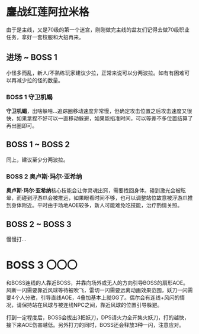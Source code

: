 # 鏖战红莲阿拉米格

由于是主线，又是70级的第一个迷宫，刚刚做完主线的盆友们记得去做70级职业任务，拿好一套校服和大招再来。

## 进场 ~ BOSS 1 

小怪多而乱，新人/不熟练玩家建议少拉，正常来说可以分两波拉。如有有困难可以再减少拉的怪的数量。

### BOSS 1 守卫机蝎
**守卫机蝎**，出啥躲啥…追踪圈移动速度非常慢，但确定攻击位置之后攻击速度又很快，如果拿捏不好可以一直移动躲避，如果能掐准时间，可以等差不多位置结算了再出圈即可。

## BOSS 1 ~ BOSS 2

同上，建议至少分两波拉。

### BOSS 2 奥卢斯·玛尔·亚希纳 

**奥卢斯·玛尔·亚希纳**核心技能会让你灵魂出窍，需要找回身体。碰到激光会被眩晕，而碰到浮游爪会被推远，如果眼看时间不够，也可以调整站位故意被浮游爪推到身体附近。平时由于场地AOE较多，新人可能难免吃技能，<Role name="healer" />治疗酌情关照。

## BOSS 2 ~ BOSS 3

慢慢打…

# BOSS 3 〇〇〇
和BOSS连线的人靠近BOSS，并靠向场外或无人的方向引导BOSS的扇形AOE。风断一闪需要靠近风球等待被吹飞，雷切一闪需要远离动画效果范围，妖刀一闪需要4个人分散，引导直线AOE，4叠加基本上就GG了。偶尔会有连线+风闪的情况，请保持站在风球与被连线NPC之间，靠近风球的位置引导躲避。

打到一定程度后，BOSS会拔出3把妖刀，<Role name="dps" />DPS请火力全开集火妖刀，打的越快，接下来AOE伤害越低。另外打刀的同时，BOSS还会释放3种一闪，注意应对。
